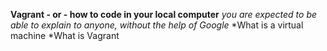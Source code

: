 **Vagrant - or - how to code in your local computer**
*you are expected to be able to explain to anyone, without the help of Google*
*What is a virtual machine
*What is Vagrant
